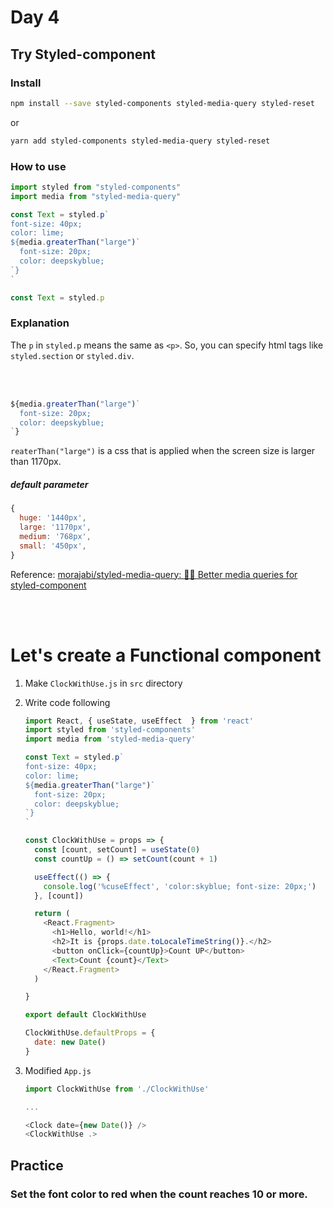 Day 4
===

Try Styled-component
---

### Install

```bash
npm install --save styled-components styled-media-query styled-reset
```

or

```bash
yarn add styled-components styled-media-query styled-reset
```

### How to use


```js
import styled from "styled-components"
import media from "styled-media-query"
```

```js
const Text = styled.p`
font-size: 40px;
color: lime;
${media.greaterThan("large")`
  font-size: 20px;
  color: deepskyblue;
`}
`
```

```js
const Text = styled.p
```

### Explanation

The `p` in `styled.p` means the same as `<p>`. So, you can specify html tags like `styled.section` or `styled.div`.

<br><br>

```js
${media.greaterThan("large")`
  font-size: 20px;
  color: deepskyblue;
`}
```

`reaterThan("large")` is a css that is applied when the screen size is larger than 1170px.

##### default parameter

```js
{
  huge: '1440px',
  large: '1170px',
  medium: '768px',
  small: '450px',
}
```

Reference: [morajabi/styled\-media\-query: 💅💍 Better media queries for styled\-component](https://github.com/morajabi/styled-media-query)

<br><br>

Let's create a Functional component
===

1. Make `ClockWithUse.js` in `src` directory
1. Write code following

    ```js
    import React, { useState, useEffect  } from 'react'
    import styled from 'styled-components'
    import media from 'styled-media-query'

    const Text = styled.p`
    font-size: 40px;
    color: lime;
    ${media.greaterThan("large")`
      font-size: 20px;
      color: deepskyblue;
    `}
    `

    const ClockWithUse = props => {
      const [count, setCount] = useState(0)
      const countUp = () => setCount(count + 1)

      useEffect(() => {
        console.log('%cuseEffect', 'color:skyblue; font-size: 20px;')
      }, [count])

      return (
        <React.Fragment>
          <h1>Hello, world!</h1>
          <h2>It is {props.date.toLocaleTimeString()}.</h2>
          <button onClick={countUp}>Count UP</button>
          <Text>Count {count}</Text>
        </React.Fragment>
      )

    }

    export default ClockWithUse

    ClockWithUse.defaultProps = {
      date: new Date()
    }
    ```
1. Modified `App.js`

    ```js
    import ClockWithUse from './ClockWithUse'

    ...

    <Clock date={new Date()} />
    <ClockWithUse .>
    ```

Practice
---

### Set the font color to red when the count reaches 10 or more.